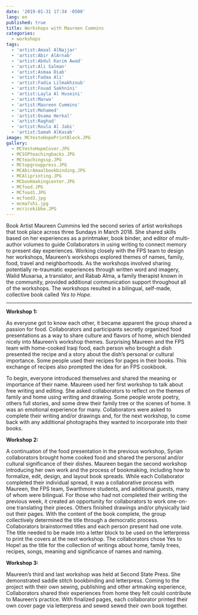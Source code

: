```yaml
---
date: '2019-01-31 17:34 -0500'
lang: en
published: true
title: Workshops with Maureen Cummins
categories:
  - workshops
tags:
  - 'artist:Amaal AlNajjar'
  - 'artist:Abir AlArnab'
  - 'artist:Abdul Karim Awad'
  - 'artist:Ali Salman'
  - 'artist:Asmaa Diab'
  - 'artist:Fadaa Ali'
  - 'artist:Fadia Lilmakhzoub'
  - 'artist:Fouad Sakhnini'
  - 'artist:Layla Al Huseini'
  - 'artist:Marwa'
  - 'artist:Maureen Cummins'
  - 'artist:Mohamed'
  - 'artist:Osama Herkal'
  - 'artist:Raghad'
  - 'artist:Roula Al Jabi'
  - 'artist:Samah AlKasab'
image: MCYestoHopePrintBlock.JPG
gallery:
  - MCYestoHopeCover.JPG
  - MCSSPteachingbacks.JPG
  - MCteachingssp.JPG
  - MCtopgrouppress.JPG
  - MCAbirAmaalbookbinding.JPG
  - MCAliprinting.JPG
  - MCbookmakingcenter.JPG
  - MCfood.JPG
  - MCfood1.JPG
  - mcfood3.jpg
  - mcma7shi.jpg
  - mcricekibbe.JPG
---
```

Book Artist Maureen Cummins led the second series of artist workshops that took place across three Sundays in March 2018. She shared skills based on her experiences as a printmaker, book binder, and editor of multi-author volumes to guide Collaborators in using writing to connect memory to present day experiences. Working closely with the FPS team to design her workshops, Maureen’s workshops explored themes of names, family, food, travel and neighborhoods. As the workshops involved sharing potentially re-traumatic experiences through written word and imagery, Walid Musarsa, a translator, and Rabab Alma, a family therapist known in the community, provided additional communication support throughout all of the workshops. The workshops resulted in a bilingual, self-made, collective book called _Yes to Hope_. 

<hr/>


**Workshop 1:**

As everyone got to know each other, it became apparent the group shared a passion for food. Collaborators and participants secretly organized food presentations as a way to share culture and flavors of home, which blended nicely into Maureen’s workshop themes. Surprising Maureen and the FPS team with home-cooked Iraqi food, each person who brought a dish presented the recipe and a story about the dish’s personal or cultural importance. Some people used their recipes for pages in their books. This exchange of recipes also prompted the idea for an FPS cookbook. 

To begin, everyone introduced themselves and shared the meaning or importance of their name. Maureen used her first workshop to talk about free writing and editing. She asked collaborators to reflect on the themes of family and home using writing and drawing. Some people wrote poetry, others full stories, and some drew their family tree or the scenes of home. It was an emotional experience for many. Collaborators were asked to complete their writing and/or drawings and, for the next workshop, to come back with any additional photographs they wanted to incorporate into their books.

**Workshop 2:**

A continuation of the food presentation in the previous workshop, Syrian collaborators brought home cooked food and shared the personal and/or cultural significance of their dishes. Maureen began the second workshop introducing her own work and the process of bookmaking, including how to formalize, edit, design, and layout book spreads. While each Collaborator completed their individual spread, it was a collaborative process with Maureen, the FPS team, Swarthmore students, and additional guests, many of whom were bilingual. For those who had not completed their writing the previous week, it created an opportunity for collaborators to work one-on-one translating their pieces. Others finished drawings and/or physically laid out their pages. With the content of the book complete, the group collectively determined the title through a democratic process. Collaborators brainstormed titles and each person present had one vote. The title needed to be made into a letter block to be used on the letterpress to print the covers at the next workshop. The collaborators chose Yes to Hope! as the title for the collection of writings about home, family trees, recipes, songs, meaning and significance of names and naming.

**Workshop 3:**

Maureen’s third and last workshop was held at Second State Press. She demonstrated saddle stitch bookbinding and letterpress. Coming to the project with their own sewing, publishing and other artmaking experience, Collaborators shared their experiences from home they felt could contribute to Maureen’s practice. With finalized pages, each collaborator printed their own cover page via letterpress and sewed sewed their own book together.
